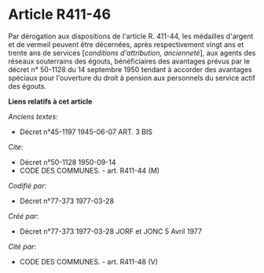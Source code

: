 # Article R411-46

Par dérogation aux dispositions de l'article R. 411-44, les médailles d'argent et de vermeil peuvent être décernées, après
respectivement vingt ans et trente ans de services [*conditions d'attribution, ancienneté*], aux agents des réseaux
souterrains des égouts, bénéficiaires des avantages prévus par le décret n° 50-1128 du 14 septembre 1950 tendant à accorder
des avantages spéciaux pour l'ouverture du droit à pension aux personnels du service actif des égouts.

**Liens relatifs à cet article**

_Anciens textes_:

  - Décret n°45-1197 1945-06-07 ART. 3 BIS

_Cite_:

  - Décret n°50-1128 1950-09-14
  - CODE DES COMMUNES. - art. R411-44 (M)

_Codifié par_:

  - Décret n°77-373 1977-03-28

_Créé par_:

  - Décret n°77-373 1977-03-28 JORF et JONC 5 Avril 1977

_Cité par_:

  - CODE DES COMMUNES. - art. R411-48 (V)
